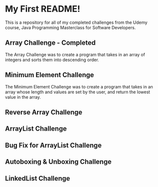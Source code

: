 # My First README!

This is a repository for all of my completed challenges from the Udemy course, Java Programming Masterclass for Software Developers.

## Array Challenge - Completed

The Array Challenge was to create a program that takes in an array of integers and sorts them into descending order.

## Minimum Element Challenge

The Minimum Element Challenge was to create a program that takes in an array whose length and values are set by the user, and return the lowest value in the array.

## Reverse Array Challenge

## ArrayList Challenge

## Bug Fix for ArrayList Challenge 

## Autoboxing & Unboxing Challenge

## LinkedList Challenge